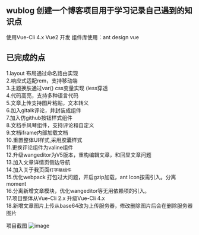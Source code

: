 ## wublog  创建一个博客项目用于学习记录自己遇到的知识点

使用Vue-Cli 4.x Vue2 开发 组件库使用：ant design vue    

## 已完成的点

1.layout 布局通过命名路由实现  
2.响应式适配rem，支持移动端  
3.主题换肤通过var() css变量实现 (less穿透  
4.代码高亮，支持多种语言代码  
5.文章上传支持图片粘贴，文本转义  
6.加入gitalk评论，并封装成组件  
7.加入仿github按钮样式组件  
8.文档手风琴组件，支持评论和自定义  
9.文档iframe内部加载文档  
10.重置整体UI样式,采用胶囊样式  
11.更换评论组件为valine组件  
12.升级wangeditor为V5版本，重构编辑文章，和回显文章问题  
13.加入文章详情页侧边导航    
14.加入关于我页面`打字稿组件`  
15.优化webpack 打包过大问题，开启gzip加载，ant Icon按需引入。分离moment  
16.分离新增文章模块，优化wangeditor等无用依赖项的引入。  
17.项目整体从Vue-Cli 2.x 升级Vue-Cli 4.x  
18.新增文章图片上传从base64改为上传服务器，修改删除图片后会在删除服务器图片  

项目截图
![image](https://user-images.githubusercontent.com/38801556/142148441-92c9f209-44ce-4192-b16a-4cfbd231b7b3.png)

